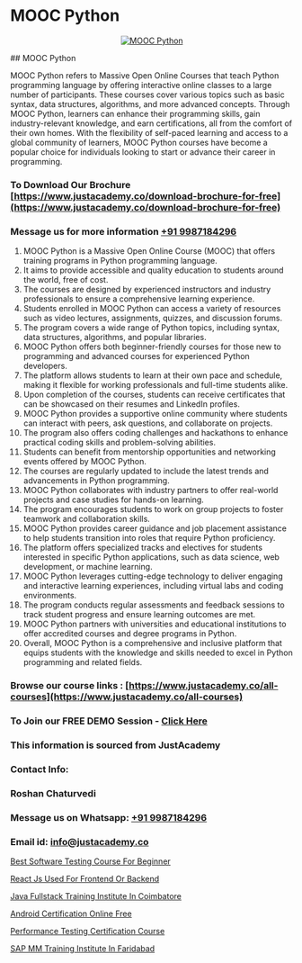 # MOOC Python

<p align="center">
  <a href="https://justacademy.co/course-detail/python-training">
    <img src="https://justacademy.co/storage2/course_image/1709713400_course_image.webp" alt="MOOC Python">
  </a>
</p>
## MOOC Python

MOOC Python refers to Massive Open Online Courses that teach Python programming language by offering interactive online classes to a large number of participants. These courses cover various topics such as basic syntax, data structures, algorithms, and more advanced concepts. Through MOOC Python, learners can enhance their programming skills, gain industry-relevant knowledge, and earn certifications, all from the comfort of their own homes. With the flexibility of self-paced learning and access to a global community of learners, MOOC Python courses have become a popular choice for individuals looking to start or advance their career in programming.
### To Download Our Brochure [https://www.justacademy.co/download-brochure-for-free](https://www.justacademy.co/download-brochure-for-free)
### Message us for more information [+91 9987184296](https://api.whatsapp.com/send?phone=919987184296)
1) MOOC Python is a Massive Open Online Course (MOOC) that offers training programs in Python programming language.
2) It aims to provide accessible and quality education to students around the world, free of cost.
3) The courses are designed by experienced instructors and industry professionals to ensure a comprehensive learning experience.
4) Students enrolled in MOOC Python can access a variety of resources such as video lectures, assignments, quizzes, and discussion forums.
5) The program covers a wide range of Python topics, including syntax, data structures, algorithms, and popular libraries.
6) MOOC Python offers both beginner-friendly courses for those new to programming and advanced courses for experienced Python developers.
7) The platform allows students to learn at their own pace and schedule, making it flexible for working professionals and full-time students alike.
8) Upon completion of the courses, students can receive certificates that can be showcased on their resumes and LinkedIn profiles.
9) MOOC Python provides a supportive online community where students can interact with peers, ask questions, and collaborate on projects.
10) The program also offers coding challenges and hackathons to enhance practical coding skills and problem-solving abilities.
11) Students can benefit from mentorship opportunities and networking events offered by MOOC Python.
12) The courses are regularly updated to include the latest trends and advancements in Python programming.
13) MOOC Python collaborates with industry partners to offer real-world projects and case studies for hands-on learning.
14) The program encourages students to work on group projects to foster teamwork and collaboration skills.
15) MOOC Python provides career guidance and job placement assistance to help students transition into roles that require Python proficiency.
16) The platform offers specialized tracks and electives for students interested in specific Python applications, such as data science, web development, or machine learning.
17) MOOC Python leverages cutting-edge technology to deliver engaging and interactive learning experiences, including virtual labs and coding environments.
18) The program conducts regular assessments and feedback sessions to track student progress and ensure learning outcomes are met.
19) MOOC Python partners with universities and educational institutions to offer accredited courses and degree programs in Python.
20) Overall, MOOC Python is a comprehensive and inclusive platform that equips students with the knowledge and skills needed to excel in Python programming and related fields.

### Browse our course links : [https://www.justacademy.co/all-courses](https://www.justacademy.co/all-courses) 
### To Join our FREE DEMO Session - [Click Here](https://www.justacademy.co/register-for-course-demo)


### This information is sourced from JustAcademy
### Contact Info:
### Roshan Chaturvedi
### Message us on Whatsapp: [+91 9987184296](https://api.whatsapp.com/send?phone=919987184296)
### Email id: [info@justacademy.co](mailto:info@justacademy.co)
                
[Best Software Testing Course For Beginner](https://www.linkedin.com/pulse/best-software-testing-course-beginner-justacademy-berlin-f98be?trackingId=HXnkvtQNC4MFP6RmV1SZyQ%3D%3D&lipi=urn%3Ali%3Apage%3Ad_flagship3_company_admin%3BTlJqsmxlRpm4BSTOQJNHnA%3D%3D)

[React Js Used For Frontend Or Backend](https://www.linkedin.com/pulse/react-js-used-frontend-backend-justacademy-cupertino-iwiqc?trackingId=El8KmGx18KV17B1eyB2aKw%3D%3D&lipi=urn%3Ali%3Apage%3Ad_flagship3_company_admin%3BgBhGnALRQwW8mE6l8mJTTg%3D%3D)

[Java Fullstack Training Institute In Coimbatore](https://medium.com/@mahi3106/java-fullstack-training-institute-in-coimbatore-29b62458525a)

[Android Certification Online Free](https://medium.com/@AkashSingh2052/android-certification-online-free-1130040d4917)

[Performance Testing Certification Course](https://justacademyin.github.io/justacademy/performance-testing-certification-course)

[SAP MM Training Institute In Faridabad](https://justacademyin.github.io/Articles/SAP-MM-Training-Institute-In-Faridabad)

